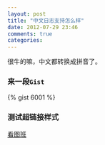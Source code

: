 ```yaml
---
layout: post
title: "中文日志支持怎么样"
date: 2012-07-29 23:46
comments: true
categories: 
---
```


很牛的嘛，中文都转换成拼音了。

### 来一段`Gist`
{% gist 6001 %}

### 测试超链接样式
[看图班](http://kantuban.com)
